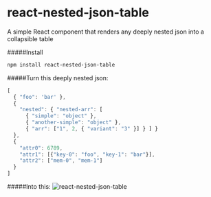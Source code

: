 react-nested-json-table
=======================
A simple React component that renders any deeply nested json into a collapsible table

#####Install
```bash
npm install react-nested-json-table
```

#####Turn this deeply nested json:

```javascript
[
  { "foo": 'bar' }, 
  { 
    "nested": { "nested-arr": [
      { "simple": "object" }, 
      { "another-simple": "object" }, 
      { "arr": ["1", 2, { "variant": "3" }] } ] } 
  }, 
  { 
    "attr0": 6789, 
    "attr1": [{"key-0": "foo", "key-1": "bar"}], 
    "attr2": ["mem-0", "mem-1"]
  }
]
```

#####Into this:
![react-nested-json-table](https://github.com/once-ler/react-nested-json-table/blob/master/static/images/react-nested-json-table.gif)
